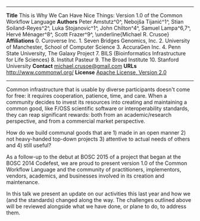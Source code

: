--------------   -------------------------------------------
**Title**        This is Why We Can Have Nice Things: Version 1.0 of the Common Workflow Language
**Authors**      Peter Amstutz^0^, Nebojša Tijanić^1^, Stian Soiland-Reyes^2^,  Luka Stojanovic^1^,
                 John Chilton^4^, Samuel Lampa^6,7^,
                 Hervé Ménager^8^, Scott Frazer^9^, \underline{Michael R. Crusoe}
**Affiliations** 0. Curoverse Inc. 1. Seven Bridges Genomics, Inc.
                 2. University of Manchester, School of Computer Science
                 3. AccuraGen Inc. 4. Penn State University, The Galaxy Project 
                 7. BILS (Bioinformatics Infrastructure for Life Sciences) 8. Institut Pasteur
                 9. The Broad Institute 10. Stanford University
**Contact**      michael.crusoe@gmail.com
**URLs**         <http://www.commonwl.org/>
**License**      [Apache License, Version 2.0](https://github.com/common-workflow-language/common-workflow-language/blob/master/LICENSE.txt)
--------------   -------------------------------------------

Common infrastructure that is usable by diverse participants doesn't come for
free: it requires cooperation, patience, time, and care. When a community
decides to invest its resources into creating and maintaining a common good,
like F/OSS scientific software or interoperability standards, they can reap
significant rewards: both from an academic/research perspective, and from a
commercial market perspective.

How do we build communal goods that are 1) made in an open manner 2) not
heavy-handed top-down projects 3) attentive to actual needs of others and 4)
still useful?

As a follow-up to the debut at BOSC 2015 of a project that began at the BOSC
2014 Codefest, we are proud to present version 1.0 of the Common Workflow
Language and the community of practitioners, implementors, vendors, academics,
and businesses involved in its creation and maintenance. 

In this talk we present an update on our activities this last year and how we
(and the standards) changed along the way. The challenges outlined above will
be reviewed alongside what we have done, or plane to do, to address them.

